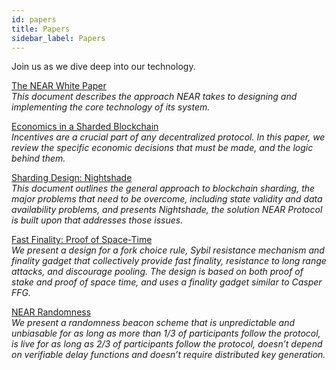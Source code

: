 ```yaml
---
id: papers
title: Papers
sidebar_label: Papers
---
```


Join us as we dive deep into our technology.

[The NEAR White Paper](https://near.org/papers/the-official-near-white-paper/)<br>
*This document describes the approach NEAR takes to designing and implementing the core technology of its system.*

[Economics in a Sharded Blockchain](https://near.org/papers/economics-in-sharded-blockchain/)<br>
*Incentives are a crucial part of any decentralized protocol. In this paper, we review the specific economic decisions that must be made, and the logic behind them.*

[Sharding Design: Nightshade](https://near.org/papers/nightshade/)<br>
*This document outlines the general approach to blockchain sharding, the major problems that need to be overcome, including state validity and data availability problems, and presents Nightshade, the solution NEAR Protocol is built upon that addresses those issues.*

[Fast Finality: Proof of Space-Time](https://near.org/papers/proof-of-space-time/)<br>
*We present a design for a fork choice rule, Sybil resistance mechanism and finality gadget that collectively provide fast finality, resistance to long range attacks, and discourage pooling. The design is based on both proof of stake and proof of space time, and uses a finality gadget similar to Casper FFG.*

[NEAR Randomness](https://near.org/papers/randomness/)<br>
*We present a randomness beacon scheme that is unpredictable and unbiasable for as long as more than 1/3 of participants follow the protocol, is live for as long as 2/3 of participants follow the protocol, doesn’t depend on verifiable delay functions and doesn’t require distributed key generation.*
